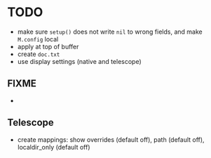 # TODO
* make sure `setup()` does not write `nil` to wrong fields, and make `M.config` local
* apply at top of buffer
* create `doc.txt` 
* use display settings (native and telescope)

## FIXME
* 

## Telescope
* create mappings: show overrides (default off), path (default off), localdir_only (default off)

